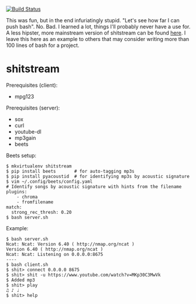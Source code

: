 [![Build Status](https://travis-ci.org/nijotz/shitstream-bash.svg?branch=master)](https://travis-ci.org/nijotz/shitstream-bash)

This was fun, but in the end infuriatingly stupid.  "Let's see how far I can push bash".  No.  Bad.  I learned a lot, things I'll probably never have a use for.  A less hipster, more mainstream version of shitstream can be found [here](https://gtihub.com/nijotz/shitstream).  I leave this here as an example to others that may consider writing more than 100 lines of bash for a project.

shitstream
==========

Prerequisites (client):
* mpg123

Prerequisites (server):
* sox
* curl
* youtube-dl
* mp3gain
* beets

Beets setup:

    $ mkvirtualenv shitstream
    $ pip install beets       # for auto-tagging mp3s
    $ pip install pyacoustid  # for identifying mp3s by acoustic signature
    $ vim ~/.config/beets/config.yaml
    # Identify songs by acoustic signature with hints from the filename
    plugins:
        - chroma
        - fromfilename
    match:
      strong_rec_thresh: 0.20
    $ bash server.sh

Example:

    $ bash server.sh
    Ncat: Ncat: Version 6.40 ( http://nmap.org/ncat )
    Version 6.40 ( http://nmap.org/ncat )
    Ncat: Ncat: Listening on 0.0.0.0:8675
    ----
    $ bash client.sh
    $ shit> connect 0.0.0.0 8675
    $ shit> shit -u https://www.youtube.com/watch?v=MKp30C3MwVk
    $ Added mp3
    $ shit> play
    ♫ ♪ ♩
    $ shit> help
